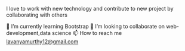 I love to work with new technology and contribute to new project by collaborating with others

🌱 I’m currently learning Bootstrap
💞️ I’m looking to collaborate on web-development,data science
📫 How to reach me lavanyamurthy12@gmail.com
